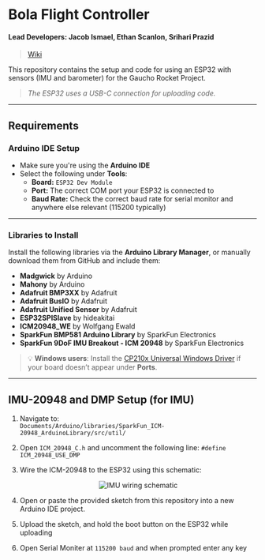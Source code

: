 #  Bola Flight Controller

#### Lead Developers: Jacob Ismael, Ethan Scanlon, Srihari Prazid

> [Wiki](https://www.notion.so/Telluris-Wiki-22edc7fa243a802baae4f8249a0813ee#23edc7fa243a802d893bfaf9453b8a5b)

This repository contains the setup and code for using an ESP32 with sensors (IMU and barometer) for the Gaucho Rocket Project.

>  *The ESP32 uses a USB-C connection for uploading code.*
---

##  Requirements

###  Arduino IDE Setup

- Make sure you're using the **Arduino IDE**
- Select the following under **Tools**:
  - **Board:** `ESP32 Dev Module`
  - **Port:** The correct COM port your ESP32 is connected to
  - **Baud Rate:** Check the correct baud rate for serial monitor and anywhere else relevant (115200 typically)

---

###  Libraries to Install

Install the following libraries via the **Arduino Library Manager**, or manually download them from GitHub and include them:

- **Madgwick** by Arduino  
- **Mahony** by Arduino  
- **Adafruit BMP3XX** by Adafruit  
- **Adafruit BusIO** by Adafruit  
- **Adafruit Unified Sensor** by Adafruit  
- **ESP32SPISlave** by hideakitai  
- **ICM20948_WE** by Wolfgang Ewald  
- **SparkFun BMP581 Arduino Library** by SparkFun Electronics  
- **SparkFun 9DoF IMU Breakout - ICM 20948** by SparkFun Electronics  

> 💡 **Windows users**: Install the [CP210x Universal Windows Driver](https://www.silabs.com/developers/usb-to-uart-bridge-vcp-drivers) if your board doesn’t appear under **Ports**.

---

##  IMU-20948 and DMP Setup (for IMU)

1. Navigate to:  
   `Documents/Arduino/libraries/SparkFun_ICM-20948_ArduinoLibrary/src/util/`

2. Open `ICM_20948_C.h` and uncomment the following line:   `#define ICM_20948_USE_DMP`
3. Wire the ICM-20948 to the ESP32 using this schematic: <p align="center"> <img src="https://github.com/user-attachments/assets/55271a32-4c1b-4f5f-b4ea-8b9dc3966151" alt="IMU wiring schematic"/> </p>
4. Open or paste the provided sketch from this repository into a new Arduino IDE project.
5. Upload the sketch, and hold the boot button on the ESP32 while uploading
6. Open Serial Moniter at `115200 baud` and when prompted enter any key
